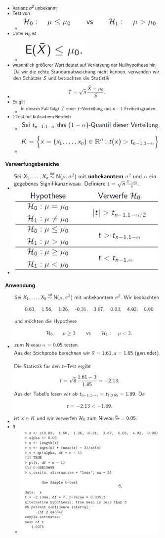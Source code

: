 + Varianz $\sigma^2$ unbekannt
+ Test von
	+ ![](Pasted%20image%2020221208122219.png)
+ Unter $H_0$ ist
	+ ![](Pasted%20image%2020221208122314.png)
+ wesentlich größerer Wert deutet auf Verletzung der Nullhypothese hin
+ ![](Pasted%20image%2020221208122401.png)
+ Es gilt
	+ ![](Pasted%20image%2020221208122452.png)
+ t-Test mit kritischem Bereich
	+ ![](Pasted%20image%2020221208122524.png)
	+ ![](Pasted%20image%2020221208122513.png)

### Verwerfungsbereiche
+ ![](Pasted%20image%2020221208122541.png)
+ ![](Pasted%20image%2020221208122551.png)

### Anwendung
+ ![](Pasted%20image%2020221208122720.png)
+ ![](Pasted%20image%2020221208122825.png)
+ R
	+ ![](Pasted%20image%2020221208123235.png)